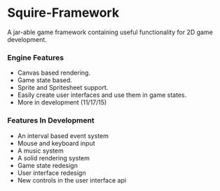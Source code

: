 # Squire-Framework
A jar-able game framework containing useful functionality for 2D game development.

### Engine Features
* Canvas based rendering.
* Game state based.
* Sprite and Spritesheet support.
* Easily create user interfaces and use them in game states.
* More in development (11/17/15)

### Features In Development
* An interval based event system
* Mouse and keyboard input
* A music system
* A solid rendering system
* Game state redesign
* User interface redesign
* New controls in the user interface api
